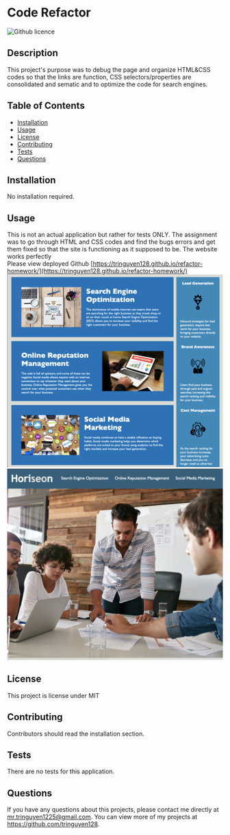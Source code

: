 # Code Refactor 
![Github licence](http://img.shields.io/badge/license-MIT-blue.svg)

## Description 
This project's purpose was to debug the page and organize HTML&CSS codes so that the links are function, CSS selectors/properties are consolidated and sematic and to optimize the code for search engines. 

## Table of Contents
* [Installation](#installation)
* [Usage](#usage)
* [License](#license)
* [Contributing](#contributing)
* [Tests](#tests)
* [Questions](#questions)

## Installation 
No installation required.  

## Usage 
This is not an actual application but rather for tests ONLY. The assignment was to go through HTML and CSS codes and find the bugs errors and get them fixed so that the site is functioning as it supposed to be. The website works perfectly <br>
Please view deployed Github [https://tringuyen128.github.io/refactor-homework/](https://tringuyen128.github.io/refactor-homework/)
<img src="./assets/images/screenshot.png">
<img src="./assets/images/screenshot2.png">


## License 
This project is license under MIT

## Contributing 
Contributors should read the installation section. 

## Tests
There are no tests for this application. 

## Questions
If you have any questions about this projects, please contact me directly at mr.tringuyen1225@gmail.com. You can view more of my projects at https://github.com/tringuyen128.
